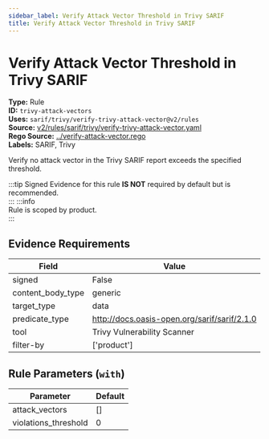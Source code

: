 ```yaml
---
sidebar_label: Verify Attack Vector Threshold in Trivy SARIF
title: Verify Attack Vector Threshold in Trivy SARIF
---  
```

# Verify Attack Vector Threshold in Trivy SARIF  
**Type:** Rule  
**ID:** `trivy-attack-vectors`  
**Uses:** `sarif/trivy/verify-trivy-attack-vector@v2/rules`  
**Source:** [v2/rules/sarif/trivy/verify-trivy-attack-vector.yaml](https://github.com/scribe-public/sample-policies/blob/main/v2/rules/sarif/trivy/verify-trivy-attack-vector.yaml)  
**Rego Source:** [../verify-attack-vector.rego](https://github.com/scribe-public/sample-policies/blob/main/v2/rules/sarif/trivy/../verify-attack-vector.rego)  
**Labels:** SARIF, Trivy  

Verify no attack vector in the Trivy SARIF report exceeds the specified threshold.

:::tip 
Signed Evidence for this rule **IS NOT** required by default but is recommended.  
::: 
:::info  
Rule is scoped by product.  
:::  

## Evidence Requirements  
| Field | Value |
|-------|-------|
| signed | False |
| content_body_type | generic |
| target_type | data |
| predicate_type | http://docs.oasis-open.org/sarif/sarif/2.1.0 |
| tool | Trivy Vulnerability Scanner |
| filter-by | ['product'] |

## Rule Parameters (`with`)  
| Parameter | Default |
|-----------|---------|
| attack_vectors | [] |
| violations_threshold | 0 |
